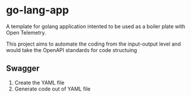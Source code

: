 # go-lang-app
A template for golang application intented to be used as a boiler plate with Open Telemetry.

This project aims to automate the coding from the input-output level and would take the OpenAPI standards for code structuing

## Swagger
1. Create the YAML file
2. Generate code out of YAML file
